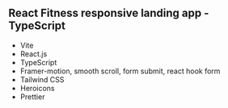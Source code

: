 ## React Fitness responsive landing app - TypeScript

- Vite
- React.js
- TypeScript
- Framer-motion, smooth scroll, form submit, react hook form
- Tailwind CSS
- Heroicons
- Prettier
